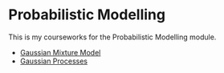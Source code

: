 # Probabilistic Modelling

This is my courseworks for the Probabilistic Modelling module. 

* [Gaussian Mixture Model](https://github.com/tpnga95/cw_probabilistic_modelling/blob/main/gaussian_mixture_model/gaussian_mixture_model.ipynb)
* [Gaussian Processes](https://github.com/tpnga95/cw_probabilistic_modelling/blob/main/gaussian_processes/gaussian_processes.ipynb)
